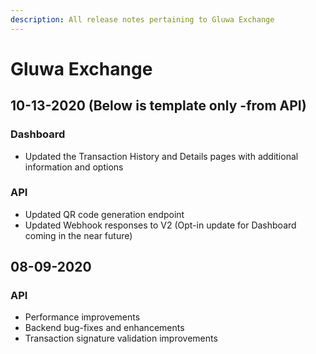 ```yaml
---
description: All release notes pertaining to Gluwa Exchange
---
```


# Gluwa Exchange

## 10-13-2020 \(Below is template only -from API\)

### Dashboard

* Updated the Transaction History and Details pages with additional information and options

### API

* Updated QR code generation endpoint 
* Updated Webhook responses to V2 \(Opt-in update for Dashboard coming in the near future\)

## 08-09-2020

### API

* Performance improvements
* Backend bug-fixes and enhancements
* Transaction signature validation improvements



